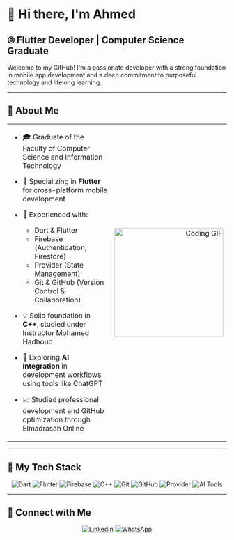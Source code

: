 <!-- ========================= -->
<!--      AHMED’S README      -->
<!-- ========================= -->

# 👋 Hi there, I'm Ahmed

## ⦾ Flutter Developer | Computer Science Graduate

Welcome to my GitHub! I'm a passionate developer with a strong foundation in mobile app development and a deep commitment to purposeful technology and lifelong learning.

---

## 🚀 About Me

<table>
  <tr>
    <td valign="top" width="60%">
    
- 🎓 Graduate of the Faculty of Computer Science and Information Technology  
- 📱 Specializing in **Flutter** for cross-platform mobile development  
- 🔧 Experienced with:
  - Dart & Flutter  
  - Firebase (Authentication, Firestore)  
  - Provider (State Management)  
  - Git & GitHub (Version Control & Collaboration)  
- 💡 Solid foundation in **C++**, studied under Instructor Mohamed Hadhoud  
- 🤖 Exploring **AI integration** in development workflows using tools like ChatGPT  
- 📈 Studied professional development and GitHub optimization through Elmadrasah Online

    </td>
    <td align="right" width="5%">
      <img src="https://c.tenor.com/_DOBjnGspYAAAAAM/code-coding.gif" width="250" alt="Coding GIF"/>
    </td>
  </tr>
</table>

---

## 🔧 My Tech Stack

<p align="center">
  <img src="https://img.shields.io/badge/Dart-0175C2?logo=dart&logoColor=white" alt="Dart"/>
  <img src="https://img.shields.io/badge/Flutter-02569B?logo=flutter&logoColor=white" alt="Flutter"/>
  <img src="https://img.shields.io/badge/Firebase-FFCA28?logo=firebase&logoColor=black" alt="Firebase"/>
  <img src="https://img.shields.io/badge/C++-00599C?logo=c%2B%2B&logoColor=white" alt="C++"/>
  <img src="https://img.shields.io/badge/Git-F05032?logo=git&logoColor=white" alt="Git"/>
  <img src="https://img.shields.io/badge/GitHub-181717?logo=github&logoColor=white" alt="GitHub"/>
  <img src="https://img.shields.io/badge/Provider-0A0A0A?logo=flutter&logoColor=white" alt="Provider"/>
  <img src="https://img.shields.io/badge/AI%20Tools-00B4D8?logo=openai&logoColor=white" alt="AI Tools"/>
</p>

---

## 🔗 Connect with Me

<p align="center">
  <a href="https://linkedin.com/in/ahmed-mostafa-daoud">
    <img src="https://img.shields.io/badge/LinkedIn-0077B5?logo=linkedin&logoColor=white" alt="LinkedIn"/>
  </a>
  <a href="https://wa.me/201029121638">
    <img src="https://img.shields.io/badge/WhatsApp-25D366?logo=whatsapp&logoColor=white" alt="WhatsApp"/>
  </a>
</p>
